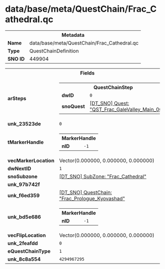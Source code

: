 <h1>data/base/meta/QuestChain/Frac_Cathedral.qc</h1><table><tr><th colspan="100%">Metadata</th></tr><tr><td><b>Name</b></td><td>data/base/meta/QuestChain/Frac_Cathedral.qc</td></tr><tr><td><b>Type</b></td><td>QuestChainDefinition</td></tr><tr><td><b>SNO ID</b></td><td>449904</td></tr></table>

<table><tr><th colspan="100%">Fields</th></tr><tr><td><b>arSteps</b></td><td><table><tr><th colspan="100%">QuestChainStep</th></tr><tr><td><b>dwID</b></td><td><code>0</code></td></tr><tr><td><b>snoQuest</b></td><td><a href="..\Quest\QST_Frac_GaleValley_Main_00.qst.md">[DT_SNO] Quest: "QST_Frac_GaleValley_Main_00"</a></td></tr></table>


</td></tr><tr><td><b>unk_23523de</b></td><td><code>0</code></td></tr><tr><td><b>tMarkerHandle</b></td><td><table><tr><th colspan="100%">MarkerHandle</th></tr><tr><td><b>nID</b></td><td><code>-1</code></td></tr></table>

</td></tr><tr><td><b>vecMarkerLocation</b></td><td>Vector(0.000000, 0.000000, 0.000000)</td></tr><tr><td><b>dwNextID</b></td><td><code>1</code></td></tr><tr><td><b>snoSubzone</b></td><td><a href="..\Subzone\Frac_Cathedral.sbz.md">[DT_SNO] SubZone: "Frac_Cathedral"</a></td></tr><tr><td><b>unk_97b742f</b></td><td></td></tr><tr><td><b>unk_f6ed359</b></td><td><a href="Frac_Prologue_Kyovashad.qc.md">[DT_SNO] QuestChain: "Frac_Prologue_Kyovashad"</a>
</td></tr><tr><td><b>unk_bd5e686</b></td><td><table><tr><th colspan="100%">MarkerHandle</th></tr><tr><td><b>nID</b></td><td><code>-1</code></td></tr></table>

</td></tr><tr><td><b>vecFlipLocation</b></td><td>Vector(0.000000, 0.000000, 0.000000)</td></tr><tr><td><b>unk_2feafdd</b></td><td><code>0</code></td></tr><tr><td><b>eQuestChainType</b></td><td><code>1</code></td></tr><tr><td><b>unk_8c8a554</b></td><td><code>4294967295</code></td></tr></table>

